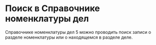 # Поиск в Справочнике номенклатуры дел

 Справочнике номенклатуры дел 5 можно проводить поиск записи о разделе номенклатуры или о находящемся в разделе деле.